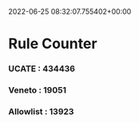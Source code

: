 2022-06-25 08:32:07.755402+00:00
# Rule Counter 
 ### UCATE : 434436

 ### Veneto : 19051

 ### Allowlist : 13923